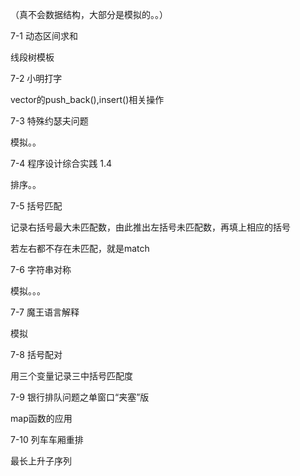 （真不会数据结构，大部分是模拟的。。）

7-1 动态区间求和

线段树模板

7-2 小明打字

vector的push_back(),insert()相关操作

7-3 特殊约瑟夫问题

模拟。。

7-4 程序设计综合实践 1.4

排序。。

7-5 括号匹配

记录右括号最大未匹配数，由此推出左括号未匹配数，再填上相应的括号

若左右都不存在未匹配，就是match

7-6 字符串对称

模拟。。。

7-7 魔王语言解释

模拟

7-8 括号配对

用三个变量记录三中括号匹配度

7-9 银行排队问题之单窗口“夹塞”版

map函数的应用

7-10 列车车厢重排

最长上升子序列
